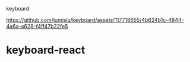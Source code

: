 keyboard


https://github.com/lumislu/keyboard/assets/117718655/4b624b1c-4844-4a6a-a628-f4ff47b22fe5

# keyboard-react

